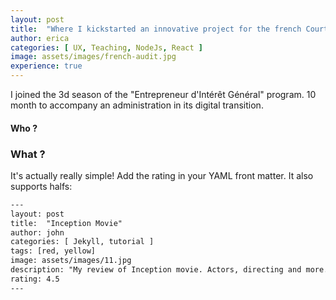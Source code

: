```yaml
---
layout: post
title:  "Where I kickstarted an innovative project for the french Court of Audit"
author: erica
categories: [ UX, Teaching, NodeJs, React ]
image: assets/images/french-audit.jpg
experience: true
---
```


I joined the 3d season of the "Entrepreneur d'Intérêt Général" program. 10 month to accompany an administration in its digital transition.


#### Who ?

### What ?

It's actually really simple! Add the rating in your YAML front matter. It also supports halfs:

```html
---
layout: post
title:  "Inception Movie"
author: john
categories: [ Jekyll, tutorial ]
tags: [red, yellow]
image: assets/images/11.jpg
description: "My review of Inception movie. Actors, directing and more."
rating: 4.5
---
```
